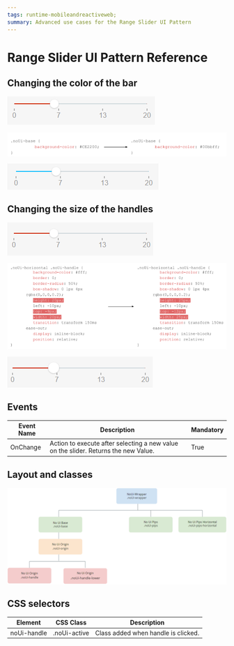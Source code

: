 ```yaml
---
tags: runtime-mobileandreactiveweb; 
summary: Advanced use cases for the Range Slider UI Pattern
---
```


# Range Slider UI Pattern Reference

## Changing the color of the bar

![](images/range_slider_color_bar_1.png)

![](images/range_slider__change_color.png)

![](images/range_slider_color_bar_2.png)

## Changing the size of the handles

![](images/range_slider_handle_size_1.png)

![](images/range_slider_change_size_of_handles.png)

![](images/range_slider_handle_size_2.png)

## Events

**Event Name** |  **Description** |  **Mandatory**  
---|---|---  
OnChange  |  Action to execute after selecting a new value on the slider. Returns the new Value.  |  True  
  
## Layout and classes

![](images/range_slider_layout_and_classes.png)

## CSS selectors

**Element** |  **CSS Class** |  **Description**  
---|---|---  
noUi-handle  |  .noUi-active  |  Class added when handle is clicked.  
  



